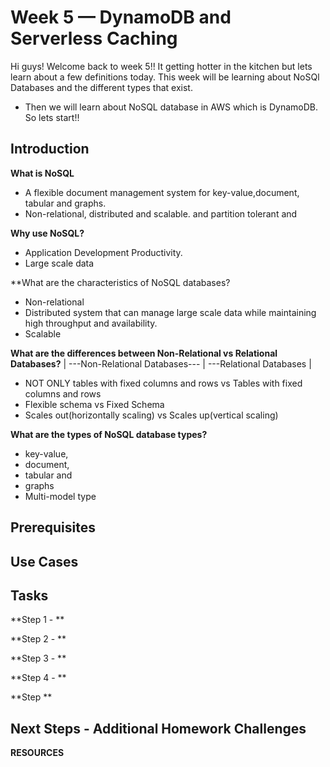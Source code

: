 # Week 5 — DynamoDB and Serverless Caching
Hi guys! Welcome back to week 5!! It getting hotter in the kitchen but lets learn about a few definitions today.
This week will be learning about NoSQl Databases and the different types that exist.
- Then we will learn about NoSQL database in AWS which is DynamoDB. So lets start!!

 
## Introduction
**What is NoSQL**
- A flexible document management system for key-value,document, tabular and graphs.
- Non-relational, distributed and scalable. and partition tolerant and 

**Why use NoSQL?**
- Application Development Productivity.
- Large scale data

**What are the characteristics of NoSQL databases?
- Non-relational
- Distributed system that can manage large scale data while maintaining high throughput and availability.
- Scalable

**What are the differences between Non-Relational vs Relational Databases?**
| ---Non-Relational Databases---  | ---Relational Databases |
- NOT ONLY tables with fixed columns and rows vs Tables with fixed columns and rows
- Flexible schema vs Fixed Schema
- Scales out(horizontally scaling) vs Scales up(vertical scaling)

**What are the types of NoSQL database types?**
- key-value,
- document, 
- tabular and 
- graphs
- Multi-model type



## Prerequisites



## Use Cases


## Tasks



**Step 1 - **

**Step 2 - **



**Step 3 -  **


**Step 4 - **


**Step **


## Next Steps - Additional Homework Challenges



**RESOURCES**
